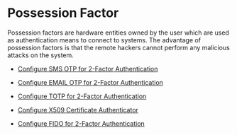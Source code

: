 # Possession Factor

Possession factors are hardware entities owned by the user which are used as authentication means to connect to systems. 
The advantage of possession factors is that the remote hackers cannot perform any malicious attacks on the system.

-   [Configure SMS OTP for 2-Factor Authentication](../2fa-sms-otp) 

-   [Configure EMAIL OTP for 2-Factor Authentication](../2fa-email-otp/)

-   [Configure TOTP for 2-Factor Authentication](../2fa-totp)

-   [Configure X509 Certificate Authenticator](../x509)

-   [Configure FIDO for 2-Factor Authentication](../2fa-fido)



